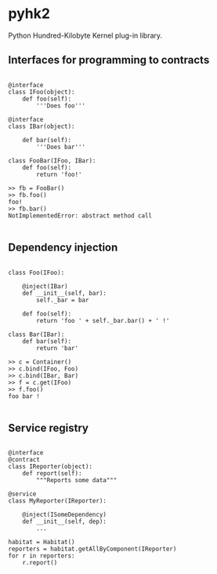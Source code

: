 pyhk2
=====

Python Hundred-Kilobyte Kernel plug-in library.

Interfaces for programming to contracts
---------------------------------------

<pre>
<code>
@interface
class IFoo(object):
	def foo(self):
		'''Does foo'''

@interface
class IBar(object):

	def bar(self):
		'''Does bar'''

class FooBar(IFoo, IBar):
	def foo(self):
		return 'foo!'

>> fb = FooBar()
>> fb.foo()
foo!
>> fb.bar()
NotImplementedError: abstract method call
</code>
</pre>

Dependency injection
--------------------

<pre>
<code>
class Foo(IFoo):
	
	@inject(IBar)
	def __init__(self, bar):
		self._bar = bar

	def foo(self):
		return 'foo ' + self._bar.bar() + ' !'

class Bar(IBar):
	def bar(self):
		return 'bar'

>> c = Container()
>> c.bind(IFoo, Foo)
>> c.bind(IBar, Bar)
>> f = c.get(IFoo)
>> f.foo()
foo bar !
</code>
</pre>

Service registry
--------------------

<pre>
<code>
@interface
@contract
class IReporter(object):
	def report(self):
		"""Reports some data"""

@service
class MyReporter(IReporter):
	
	@inject(ISomeDependency)
	def __init__(self, dep):
		...

habitat = Habitat()
reporters = habitat.getAllByComponent(IReporter)
for r in reporters:
	r.report()
</code>
</pre>
